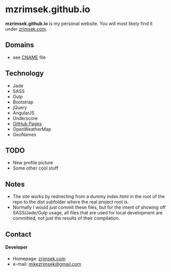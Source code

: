 mzrimsek.github.io
======
**mzrimsek.github.io** is my personal website. You will most likely find it under [zrimsek.com](http://zrimsek.com).

## Domains
* see [CNAME](https://github.com/mzrimsek/mzrimsek.github.io/blob/master/CNAME) file

## Technology
* Jade
* SASS
* Gulp
* Bootstrap
* jQuery
* AngularJS
* Underscore
* [GitHub Pages](http://pages.github.com/)
* OpenWeatherMap
* GeoNames

## TODO
* New profile picture
* Some other cool stuff

## Notes
* The site works by redirecting from a dummy index.html in the root of the repo to the dist subfolder where the real project root is.
* Normally I would just commit these files, but for the intent of showing off SASS/Jade/Gulp usage, all files that are used for local development are committed, not just the results of their compilation.

## Contact
#### Developer
* Homepage: [zrimsek.com](http://zrimsek.com)
* e-mail: [mikezrimsek@gmail.com](mailto:mikezrimsek@gmail.com)

